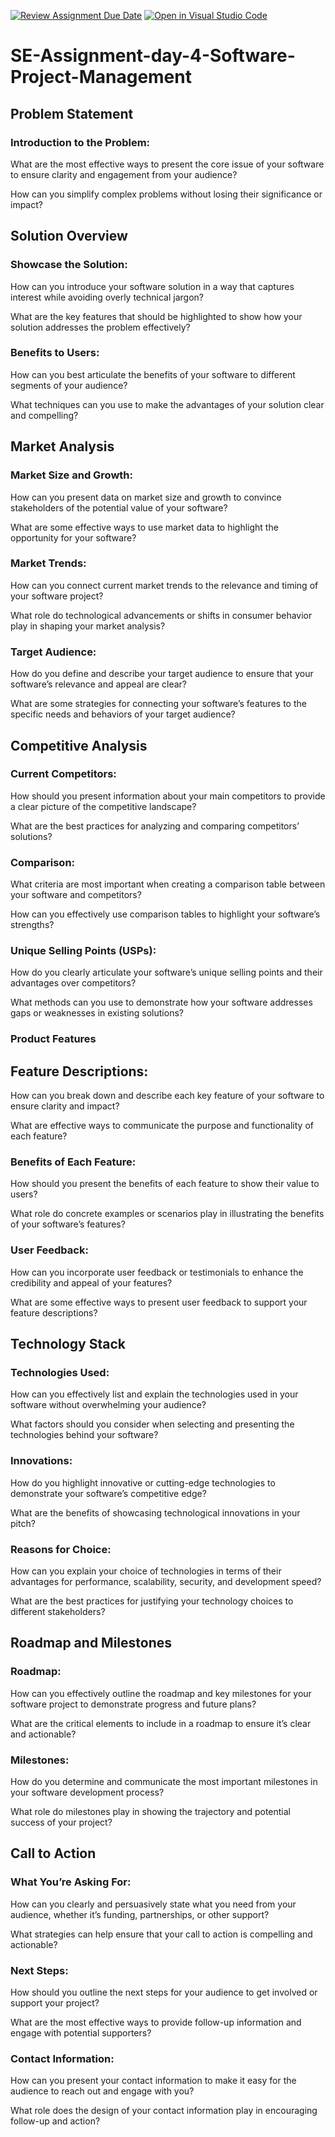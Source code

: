 [![Review Assignment Due Date](https://classroom.github.com/assets/deadline-readme-button-22041afd0340ce965d47ae6ef1cefeee28c7c493a6346c4f15d667ab976d596c.svg)](https://classroom.github.com/a/cqE2AaP5)
[![Open in Visual Studio Code](https://classroom.github.com/assets/open-in-vscode-2e0aaae1b6195c2367325f4f02e2d04e9abb55f0b24a779b69b11b9e10269abc.svg)](https://classroom.github.com/online_ide?assignment_repo_id=15527500&assignment_repo_type=AssignmentRepo)
# SE-Assignment-day-4-Software-Project-Management

## Problem Statement
### Introduction to the Problem:

What are the most effective ways to present the core issue of your software to ensure clarity and engagement from your audience?

How can you simplify complex problems without losing their significance or impact?

## Solution Overview
### Showcase the Solution:
How can you introduce your software solution in a way that captures interest while avoiding overly technical jargon?

What are the key features that should be highlighted to show how your solution addresses the problem effectively?

### Benefits to Users:
How can you best articulate the benefits of your software to different segments of your audience?

What techniques can you use to make the advantages of your solution clear and compelling?

## Market Analysis
### Market Size and Growth:
How can you present data on market size and growth to convince stakeholders of the potential value of your software?

What are some effective ways to use market data to highlight the opportunity for your software?

### Market Trends:
How can you connect current market trends to the relevance and timing of your software project?

What role do technological advancements or shifts in consumer behavior play in shaping your market analysis?

### Target Audience:
How do you define and describe your target audience to ensure that your software’s relevance and appeal are clear?

What are some strategies for connecting your software’s features to the specific needs and behaviors of your target audience?

## Competitive Analysis
### Current Competitors:
How should you present information about your main competitors to provide a clear picture of the competitive landscape?

What are the best practices for analyzing and comparing competitors’ solutions?

### Comparison:
What criteria are most important when creating a comparison table between your software and competitors?

How can you effectively use comparison tables to highlight your software’s strengths?

### Unique Selling Points (USPs):
How do you clearly articulate your software’s unique selling points and their advantages over competitors?

What methods can you use to demonstrate how your software addresses gaps or weaknesses in existing solutions?

### Product Features
## Feature Descriptions:
How can you break down and describe each key feature of your software to ensure clarity and impact?

What are effective ways to communicate the purpose and functionality of each feature?

### Benefits of Each Feature:

How should you present the benefits of each feature to show their value to users?

What role do concrete examples or scenarios play in illustrating the benefits of your software’s features?

### User Feedback:
How can you incorporate user feedback or testimonials to enhance the credibility and appeal of your features?

What are some effective ways to present user feedback to support your feature descriptions?

## Technology Stack
### Technologies Used:
How can you effectively list and explain the technologies used in your software without overwhelming your audience?

What factors should you consider when selecting and presenting the technologies behind your software?

### Innovations:
How do you highlight innovative or cutting-edge technologies to demonstrate your software’s competitive edge?

What are the benefits of showcasing technological innovations in your pitch?

### Reasons for Choice:
How can you explain your choice of technologies in terms of their advantages for performance, scalability, security, and development speed?

What are the best practices for justifying your technology choices to different stakeholders?

## Roadmap and Milestones
### Roadmap:
How can you effectively outline the roadmap and key milestones for your software project to demonstrate progress and future plans?

What are the critical elements to include in a roadmap to ensure it’s clear and actionable?

### Milestones:
How do you determine and communicate the most important milestones in your software development process?

What role do milestones play in showing the trajectory and potential success of your project?

## Call to Action
### What You’re Asking For:
How can you clearly and persuasively state what you need from your audience, whether it’s funding, partnerships, or other support?

What strategies can help ensure that your call to action is compelling and actionable?

### Next Steps:
How should you outline the next steps for your audience to get involved or support your project?

What are the most effective ways to provide follow-up information and engage with potential supporters?

### Contact Information:
How can you present your contact information to make it easy for the audience to reach out and engage with you?

What role does the design of your contact information play in encouraging follow-up and action?
